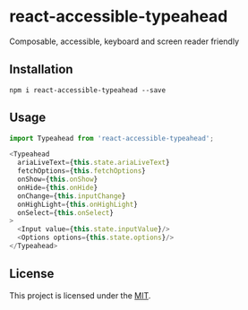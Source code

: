 react-accessible-typeahead
==============================================================================

Composable, accessible, keyboard and screen reader friendly


Installation
------------------------------------------------------------------------------

```
npm i react-accessible-typeahead --save
```

Usage
------------------------------------------------------------------------------

```js
import Typeahead from 'react-accessible-typeahead';

<Typeahead
  ariaLiveText={this.state.ariaLiveText}
  fetchOptions={this.fetchOptions}
  onShow={this.onShow}
  onHide={this.onHide}
  onChange={this.inputChange}
  onHighLight={this.onHighLight}
  onSelect={this.onSelect}
>
  <Input value={this.state.inputValue}/>
  <Options options={this.state.options}/>
</Typeahead>
```

License
------------------------------------------------------------------------------

This project is licensed under the [MIT](LICENSE).
